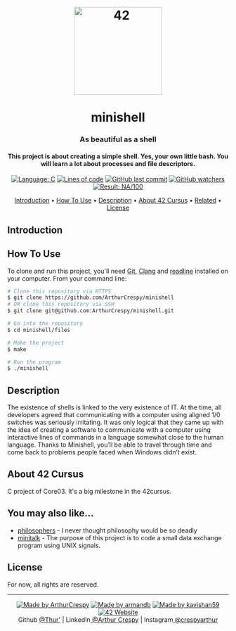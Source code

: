 <h1 align="center">
  <br>
  <a href="http://www.github.com/ArthurCrespy"><img src="https://42.fr/wp-content/uploads/2021/05/42-Final-sigle-seul.svg" alt="42" width="200"></a>
  <br><br>
  minishell
  <br>
</h1>

<h3 align="center">As beautiful as a shell</h3>

<h4 align="center">This project is about creating a simple shell.
Yes, your own little bash.
You will learn a lot about processes and file descriptors.</a></h4>

<p align="center">
    <a href="https://github.com/ArthurCrespy/minishell/search?l=c"> <img alt="Language: C" src="https://img.shields.io/badge/language-C-orange"></a>
    <a href="https://github.com/ArthurCrespy/minishell"> <img alt="Lines of code" src="https://img.shields.io/tokei/lines/github/ArthurCrespy/minishell"></a>
    <a href="https://github.com/ArthurCrespy/minishell/commits"> <img alt="GitHub last commit" src="https://img.shields.io/github/last-commit/ArthurCrespy/minishell?color=yellow"></a>
    <a href="https://github.com/ArthurCrespy/minishell/watchers"> <img alt="GitHub watchers" src="https://img.shields.io/github/watchers/ArthurCrespy/minishell?color=ff69b4""></a>
    <a href="https://projects.intra.42.fr/42cursus-minishell/acrespy"> <img alt="Result: NA/100" src="https://img.shields.io/badge/result-NA/100-brightgreen"></a>

</p>

<p align="center">
  <a href="#introduction">Introduction</a> •
  <a href="#how-to-use">How To Use</a> •
  <a href="#description">Description</a> •
  <a href="#about-42-cursus">About 42 Cursus</a> •
  <a href="#you-may-also-like">Related</a> •
  <a href="#license">License</a>
</p>

## Introduction


## How To Use

To clone and run this project, you'll need [Git](https://git-scm.com), [Clang](https://clang.llvm.org/) and [readline](https://ftp.gnu.org/gnu/readline/) installed on your computer. From your command line:

```bash
# Clone this repository via HTTPS
$ git clone https://github.com/ArthurCrespy/minishell
# OR clone this repository via SSH
$ git clone git@github.com:ArthurCrespy/minishell.git

# Go into the repository
$ cd minishell/files

# Make the project
$ make

# Run the program
$ ./minishell
```

## Description

The existence of shells is linked to the very existence of IT.
At the time, all developers agreed that communicating with a computer using aligned 1/0 switches was seriously irritating.
It was only logical that they came up with the idea of creating a software to communicate with a computer using interactive lines of commands in a language somewhat close to the human language.
Thanks to Minishell, you’ll be able to travel through time and come back to problems people faced when Windows didn’t exist.

## About 42 Cursus

C project of Core03. It's a big milestone in the 42cursus.

## You may also like...

- [philosophers](https://github.com/ArthurCrespy/philosophers) - I never thought philosophy would be so deadly
- [minitalk](https://github.com/ArthurCrespy/minitalk) - The purpose of this project is to code a small data exchange program using UNIX signals.

## License

For now, all rights are reserved.

---
<p align="center">
    <a href="https://github.com/ArthurCrespy"> <img alt="Made by ArthurCrespy" src="https://img.shields.io/badge/made%20by-ArthurCrespy-blue"></a>
    <a href="https://github.com/arm-and-b"> <img alt="Made by armandb" src="https://img.shields.io/badge/made%20by-armandb-blue"></a>
    <a href="https://github.com/kavishan59"> <img alt="Made by kavishan59" src="https://img.shields.io/badge/made%20by-kavishan59-blue"></a>
    <a href="https://42.fr"><img alt="42 Website" src="https://img.shields.io/badge/website-42.fr-blue"></a>
    <br>
    Github <a href="https://github.com/ArthurCrespy" target="_blank">@Thur'</a> |
    LinkedIn<a href="https://fr.linkedin.com/in/crespyarthur" target="_blank"> @Arthur Crespy</a> |
    Instagram<a href="https://instagram.com/arthurcrespy" target="_blank"> @crespyarthur</a> 
</p>
